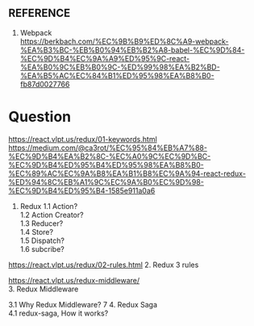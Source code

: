 REFERENCE
-----------


1. Webpack  
https://berkbach.com/%EC%9B%B9%ED%8C%A9-webpack-%EA%B3%BC-%EB%B0%94%EB%B2%A8-babel-%EC%9D%84-%EC%9D%B4%EC%9A%A9%ED%95%9C-react-%EA%B0%9C%EB%B0%9C-%ED%99%98%EA%B2%BD-%EA%B5%AC%EC%84%B1%ED%95%98%EA%B8%B0-fb87d0027766


# Question
https://react.vlpt.us/redux/01-keywords.html  
https://medium.com/@ca3rot/%EC%95%84%EB%A7%88-%EC%9D%B4%EA%B2%8C-%EC%A0%9C%EC%9D%BC-%EC%9D%B4%ED%95%B4%ED%95%98%EA%B8%B0-%EC%89%AC%EC%9A%B8%EA%B1%B8%EC%9A%94-react-redux-%ED%94%8C%EB%A1%9C%EC%9A%B0%EC%9D%98-%EC%9D%B4%ED%95%B4-1585e911a0a6  
1. Redux
1.1 Action?  
1.2 Action Creator?  
1.3 Reducer?  
1.4 Store?  
1.5 Dispatch?  
1.6 subcribe?  


https://react.vlpt.us/redux/02-rules.html
2. Redux 3 rules  

https://react.vlpt.us/redux-middleware/  
3. Redux Middleware

3.1 Why Redux Middleware?
7
4. Redux Saga  
4.1 redux-saga, How it works?  
